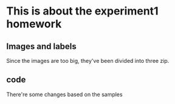 # This is about the experiment1 homework

## Images and labels
Since the images are too big, they've been divided into three zip.

## code
There're some changes based on the samples
